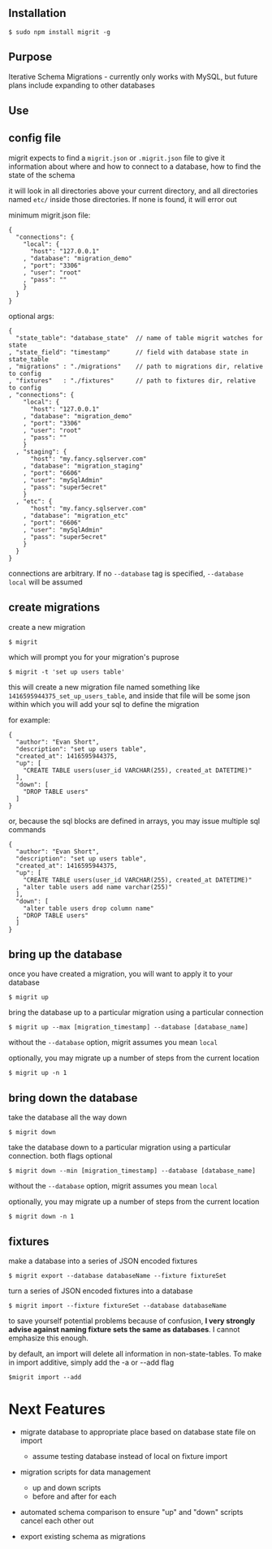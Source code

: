 Installation
------------
    
    $ sudo npm install migrit -g

Purpose
-------
Iterative Schema Migrations - currently only works with MySQL, but future plans
include expanding to other databases

Use
---

## config file
    
migrit expects to find a `migrit.json` or `.migrit.json` file to give it
information about where and how to connect to a database, how to find the
state of the schema

it will look in all directories above your current directory, and all
directories named `etc/` inside those directories. If none is found, it will
error out

minimum migrit.json file:

    {
      "connections": {
        "local": {
          "host": "127.0.0.1"
        , "database": "migration_demo"
        , "port": "3306"
        , "user": "root"
        , "pass": ""
        }
      }
    }

optional args:

    {
      "state_table": "database_state"  // name of table migrit watches for state
    , "state_field": "timestamp"       // field with database state in state_table
    , "migrations" : "./migrations"    // path to migrations dir, relative to config
    , "fixtures"   : "./fixtures"      // path to fixtures dir, relative to config
    , "connections": {
        "local": {
          "host": "127.0.0.1"
        , "database": "migration_demo"
        , "port": "3306"
        , "user": "root"
        , "pass": ""
        }
      , "staging": {
          "host": "my.fancy.sqlserver.com"
        , "database": "migration_staging"
        , "port": "6606"
        , "user": "mySqlAdmin"
        , "pass": "super5ecret"
        }
      , "etc": {
          "host": "my.fancy.sqlserver.com"
        , "database": "migration_etc"
        , "port": "6606"
        , "user": "mySqlAdmin"
        , "pass": "super5ecret"
        }
      }
    }

connections are arbitrary. If no `--database` tag is specified,
`--database local` will be assumed

## create migrations

create a new migration

    $ migrit

which will prompt you for your migration's puprose

    $ migrit -t 'set up users table'

this will create a new migration file named something like
`1416595944375_set_up_users_table`, and inside that file will be some json
within which you will add your sql to define the migration

for example:

    {
      "author": "Evan Short",
      "description": "set up users table",
      "created_at": 1416595944375,
      "up": [
        "CREATE TABLE users(user_id VARCHAR(255), created_at DATETIME)"
      ],
      "down": [
        "DROP TABLE users"
      ]
    }

or, because the sql blocks are defined in arrays, you may issue multiple sql
commands

    {
      "author": "Evan Short",
      "description": "set up users table",
      "created_at": 1416595944375,
      "up": [
        "CREATE TABLE users(user_id VARCHAR(255), created_at DATETIME)"
      , "alter table users add name varchar(255)"
      ],
      "down": [
        "alter table users drop column name"
      , "DROP TABLE users"
      ]
    }

## bring up the database

once you have created a migration, you will want to apply it to your database

    $ migrit up 

bring the database up to a particular migration using a particular connection

    $ migrit up --max [migration_timestamp] --database [database_name]

without the `--database` option, migrit assumes you mean `local`

optionally, you may migrate up a number of steps from the current location

    $ migrit up -n 1


## bring down the database

take the database all the way down

    $ migrit down

take the database down to a particular migration using a particular connection.
both flags optional

    $ migrit down --min [migration_timestamp] --database [database_name]

without the `--database` option, migrit assumes you mean `local`

optionally, you may migrate up a number of steps from the current location

    $ migrit down -n 1

## fixtures

make a database into a series of JSON encoded fixtures 

    $ migrit export --database databaseName --fixture fixtureSet

turn a series of JSON encoded fixtures into a database

    $ migrit import --fixture fixtureSet --database databaseName

to save yourself potential problems because of confusion, **I very strongly 
advise against naming fixture sets the same as databases**. I cannot emphasize
this enough. 

by default, an import will delete all information in non-state-tables. To make 
in import additive, simply add the -a or --add flag

    $migrit import --add

# Next Features

- migrate database to appropriate place based on database state file on import
  - assume testing database instead of local on fixture import

- migration scripts for data management
  - up and down scripts
  - before and after for each

- automated schema comparison to ensure "up" and "down" scripts cancel each other out

- export existing schema as migrations

